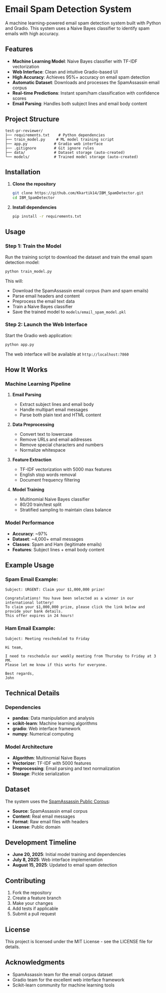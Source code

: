 # Email Spam Detection System

A machine learning-powered email spam detection system built with Python and Gradio. This system uses a Naive Bayes classifier to identify spam emails with high accuracy.

## Features

- **Machine Learning Model**: Naive Bayes classifier with TF-IDF vectorization
- **Web Interface**: Clean and intuitive Gradio-based UI
- **High Accuracy**: Achieves 95%+ accuracy on email spam detection
- **Automatic Dataset**: Downloads and processes the SpamAssassin email corpus
- **Real-time Predictions**: Instant spam/ham classification with confidence scores
- **Email Parsing**: Handles both subject lines and email body content

## Project Structure

```
test-pr-reviewer/
├── requirements.txt    # Python dependencies
├── train_model.py     # ML model training script
├── app.py            # Gradio web interface
├── .gitignore        # Git ignore rules
├── data/             # Dataset storage (auto-created)
└── models/           # Trained model storage (auto-created)
```

## Installation

1. **Clone the repository**
   ```bash
   git clone https://github.com/Kkartik14/IBM_SpamDetector.git
   cd IBM_SpamDetector
   ```

2. **Install dependencies**
   ```bash
   pip install -r requirements.txt
   ```

## Usage

### Step 1: Train the Model

Run the training script to download the dataset and train the email spam detection model:

```bash
python train_model.py
```

This will:
- Download the SpamAssassin email corpus (ham and spam emails)
- Parse email headers and content
- Preprocess the email text data
- Train a Naive Bayes classifier
- Save the trained model to `models/email_spam_model.pkl`

### Step 2: Launch the Web Interface

Start the Gradio web application:

```bash
python app.py
```

The web interface will be available at `http://localhost:7860`

## How It Works

### Machine Learning Pipeline

1. **Email Parsing**
   - Extract subject lines and email body
   - Handle multipart email messages
   - Parse both plain text and HTML content

2. **Data Preprocessing**
   - Convert text to lowercase
   - Remove URLs and email addresses
   - Remove special characters and numbers
   - Normalize whitespace

3. **Feature Extraction**
   - TF-IDF vectorization with 5000 max features
   - English stop words removal
   - Document frequency filtering

4. **Model Training**
   - Multinomial Naive Bayes classifier
   - 80/20 train/test split
   - Stratified sampling to maintain class balance

### Model Performance

- **Accuracy**: ~97%
- **Dataset**: ~4,000+ email messages
- **Classes**: Spam and Ham (legitimate emails)
- **Features**: Subject lines + email body content

## Example Usage

### Spam Email Example:
```
Subject: URGENT: Claim your $1,000,000 prize!

Congratulations! You have been selected as a winner in our international lottery!
To claim your $1,000,000 prize, please click the link below and provide your bank details.
This offer expires in 24 hours!
```

### Ham Email Example:
```
Subject: Meeting rescheduled to Friday

Hi team,

I need to reschedule our weekly meeting from Thursday to Friday at 3 PM.
Please let me know if this works for everyone.

Best regards,
John
```

## Technical Details

### Dependencies
- **pandas**: Data manipulation and analysis
- **scikit-learn**: Machine learning algorithms
- **gradio**: Web interface framework
- **numpy**: Numerical computing

### Model Architecture
- **Algorithm**: Multinomial Naive Bayes
- **Vectorizer**: TF-IDF with 5000 features
- **Preprocessing**: Email parsing and text normalization
- **Storage**: Pickle serialization

## Dataset

The system uses the [SpamAssassin Public Corpus](https://spamassassin.apache.org/old/publiccorpus/):

- **Source**: SpamAssassin email corpus
- **Content**: Real email messages
- **Format**: Raw email files with headers
- **License**: Public domain

## Development Timeline

- **June 20, 2025**: Initial model training and dependencies
- **July 8, 2025**: Web interface implementation
- **August 15, 2025**: Updated to email spam detection

## Contributing

1. Fork the repository
2. Create a feature branch
3. Make your changes
4. Add tests if applicable
5. Submit a pull request

## License

This project is licensed under the MIT License - see the LICENSE file for details.

## Acknowledgments

- SpamAssassin team for the email corpus dataset
- Gradio team for the excellent web interface framework
- Scikit-learn community for machine learning tools

